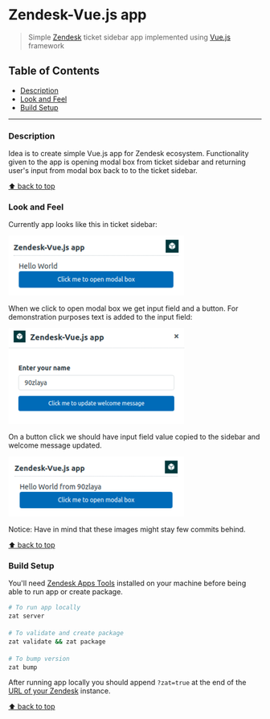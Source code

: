 # Zendesk-Vue.js app
> Simple [Zendesk](https://www.zendesk.com/) ticket sidebar app implemented using [Vue.js](https://vuejs.org/) framework

## Table of Contents

* [Description](#description)
* [Look and Feel](#look-and-feel)
* [Build Setup](#build-setup)

***

### Description

Idea is to create simple Vue.js app for Zendesk ecosystem. Functionality given to the app is opening modal box from ticket sidebar and returning user's input from modal box back to to the ticket sidebar. 

[⬆ back to top](#table-of-contents)

### Look and Feel

Currently app looks like this in ticket sidebar:

<img src=".extras/screenshots/home-blank.png?clear_cache=2" alt="Home" width="350"/>

When we click to open modal box we get input field and a button. For demonstration purposes text is added to the input field:

<img src=".extras/screenshots/modal-text.png?clear_cache=2" alt="Modal Text" width="350"/>

On a button click we should have input field value copied to the sidebar and welcome message updated.

<img src=".extras/screenshots/home-text.png?clear_cache=2" alt="Home Text" width="350"/>


Notice: Have in mind that these images might stay few commits behind.

[⬆ back to top](#table-of-contents)

### Build Setup

You'll need [Zendesk Apps Tools](https://develop.zendesk.com/hc/en-us/articles/360001075048-Installing-and-using-the-Zendesk-apps-tools) installed on your machine before being able to run app or create package. 

``` bash
# To run app locally
zat server

# To validate and create package
zat validate && zat package

# To bump version
zat bump
```

After running app locally you should append `?zat=true` at the end of the [URL of your Zendesk](https://www.zendesk.com/support/) instance.

[⬆ back to top](#table-of-contents)
